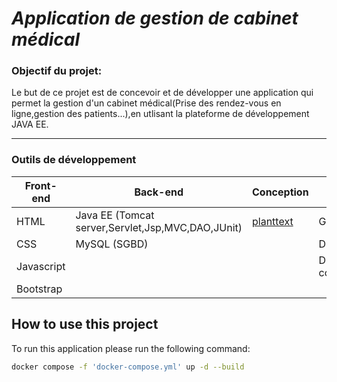 # ***Application de gestion de cabinet médical***
### **Objectif du projet:**
Le but de ce projet est de concevoir et de développer une application qui permet la gestion d'un cabinet médical(Prise des rendez-vous en ligne,gestion des patients...),en utlisant la plateforme de développement JAVA EE.

---
### **Outils de développement**

<table>
    <thead>
        <th>Front-end</th>
        <th>Back-end</th>
        <th>Conception</th>
        <th>Autres</th>
    </thead>
    <tbody>
        <tr>
            <td>HTML</td>
            <td>Java EE (Tomcat server,Servlet,Jsp,MVC,DAO,JUnit)</td>
            <td><a href=https://www.planttext.com/">planttext</a></td>
             <td>Git/Github</td>
        </tr>
        <tr>
            <td>CSS</td>
            <td>MySQL (SGBD)</td>
            <td></td>
              <td>Docker</td>
        </tr>
         <tr>
            <td>Javascript</td>
            <td></td>
            <td></td>
              <td>Docker-composer</td>
        </tr>
        <tr>
            <td>Bootstrap</td>
            <td></td>
            <td></td>
             <td></td>
        </tr>
    </tbody>
</table>


## How to use this project

To run this application please run the following command:

```sh
docker compose -f 'docker-compose.yml' up -d --build 
```